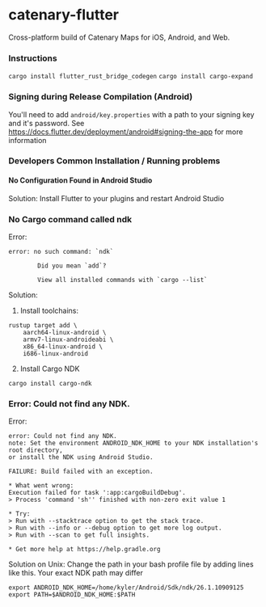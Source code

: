 # catenary-flutter
Cross-platform build of Catenary Maps for iOS, Android, and Web.

### Instructions

`cargo install flutter_rust_bridge_codegen`
`cargo install cargo-expand`

### Signing during Release Compilation (Android)
You'll need to add `android/key.properties` with a path to your signing key and it's password.
See https://docs.flutter.dev/deployment/android#signing-the-app for more information

### Developers Common Installation / Running problems

#### No Configuration Found in Android Studio

Solution: Install Flutter to your plugins and restart Android Studio

### No Cargo command called ndk
Error:
```
error: no such command: `ndk`

        Did you mean `add`?

        View all installed commands with `cargo --list`
```
Solution:
1. Install toolchains: 
```
rustup target add \
    aarch64-linux-android \
    armv7-linux-androideabi \
    x86_64-linux-android \
    i686-linux-android
```

2. Install Cargo NDK

```
cargo install cargo-ndk
```

### Error: Could not find any NDK.
Error:
```
error: Could not find any NDK.
note: Set the environment ANDROID_NDK_HOME to your NDK installation's root directory,
or install the NDK using Android Studio.

FAILURE: Build failed with an exception.

* What went wrong:
Execution failed for task ':app:cargoBuildDebug'.
> Process 'command 'sh'' finished with non-zero exit value 1

* Try:
> Run with --stacktrace option to get the stack trace.
> Run with --info or --debug option to get more log output.
> Run with --scan to get full insights.

* Get more help at https://help.gradle.org

```

Solution on Unix:
Change the path in your bash profile file by adding lines like this.
Your exact NDK path may differ
```
export ANDROID_NDK_HOME=/home/kyler/Android/Sdk/ndk/26.1.10909125
export PATH=$ANDROID_NDK_HOME:$PATH 
```
